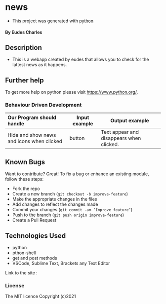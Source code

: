 # news
-  This project was generated with [python](https://www.python.org/) 
#### By **Eudes Charles**
## Description
- This is a webapp created by eudes that allows you to check for the lattest news as it happens.

## Further help

To get more help on python please visit https://www.python.org/.

### Behaviour Driven Development
| Our Program should handle                       | Input example | Output example                                   |
|:------------------------------------------------|---------------|--------------------------------------------------|
|Hide and show news and icons when clicked | button  | Text appear and disappears when clicked.|

## Known Bugs
Want to contribute? Great!
To fix a bug or enhance an existing module, follow these steps:
- Fork the repo
- Create a new branch (`git checkout -b improve-feature`)
- Make the appropriate changes in the files
- Add changes to reflect the changes made
- Commit your changes (`git commit -am ‘Improve feature’`)
- Push to the branch (`git push origin improve-feature`)
- Create a Pull Request
## Technologies Used
- python
- pthon-shell
- get and post methods
- VSCode, Sublime Text, Brackets any Text Editor



Link to the site : 

### License
The MIT licence Copyright (c)2021
